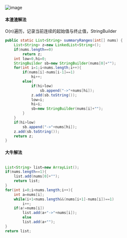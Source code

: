 ![image](http://ww1.sinaimg.cn/large/005CRBrHjw1f8iluu3q4vj30fd02ea9y.jpg)

#### 本渣渣解法
O(n)遍历，记录当前连续的起始值与终止值，StringBuilder
```Java
public static List<String> summaryRanges(int[] nums) {
    List<String> z=new LinkedList<String>();
    if(nums.length==0)
    	return z;
    int low=0,hi=0;
    StringBuilder sb=new StringBuilder(nums[0]+"");
    for(int i=1;i<nums.length;i++){
    	if(nums[i]-nums[i-1]==1)
    		hi++;
    	else{
    		if(hi>low)
    			sb.append("->"+nums[hi]);
    		z.add(sb.toString());
    		low=i;
			hi=i;
			sb=new StringBuilder(nums[i]+"");	
    	}
    }
    if(hi>low)
        sb.append("->"+nums[hi]);
    z.add(sb.toString());
    return z;
}
```

#### 大牛解法
```Java

List<String> list=new ArrayList();
if(nums.length==1){
    list.add(nums[0]+"");
    return list;
}
for(int i=0;i<nums.length;i++){
	int a=nums[i];
	while(i+1<nums.length&&(nums[i+1]-nums[i])==1)
		i++;
	if(a!=nums[i])
		list.add(a+"->"+nums[i]);
        else
		list.add(a+"");
}
return list;
```